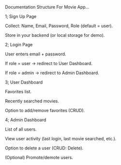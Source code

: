 Documentation Structure For Movie App...

1; Sign Up Page

Collect: Name, Email, Password, Role (default = user).

Store in your backend (or local storage for demo).


2; Login Page

User enters email + password.

If role = user → redirect to User Dashboard.

If role = admin → redirect to Admin Dashboard.


3; User Dashboard

Favorites list.

Recently searched movies.

Option to add/remove favorites (CRUD).


4; Admin Dashboard

List of all users.

View user activity (last login, last movie searched, etc.).

Option to delete a user (CRUD: Delete).

(Optional) Promote/demote users.